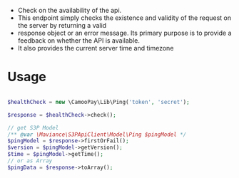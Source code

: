 * Check on the availability of the api.
* This endpoint simply checks the existence and validity of the request on the server by returning a valid
* response object or an error message. Its primary purpose is to provide a feedback on whether the API is available.
* It also provides the current server time and timezone

# Usage

```php

$healthCheck = new \CamooPay\Lib\Ping('token', 'secret');

$response = $healthCheck->check();

// get S3P Model
/** @var \Maviance\S3PApiClient\Model\Ping $pingModel */
$pingModel = $response->firstOrFail();
$version = $pingModel->getVersion();
$time = $pingModel->getTime();
// or as Array
$pingData = $response->toArray();

```